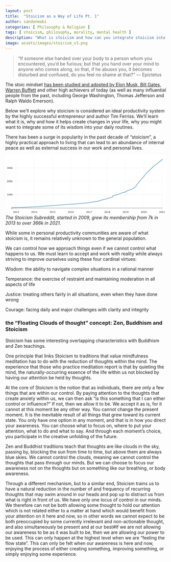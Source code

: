 ```yaml
---
layout: post
title:  "Stoicism as a Way of Life Pt. 1"
author: sandonmaki
categories: [ Philosophy & Religion ]
tags: [ stoicism, philosophy, morality, mental health ]
description: "What is stoicism and how can you integrate stoicism into your daily life?"
image: assets/images/stoicism_v3.png
---
```


> “If someone else handed over your body to a person whom you encountered, you’d be furious; but that you hand over your mind to anyone who comes along, so that, if he abuses you, it becomes disturbed and confused, do you feel no shame at that?” — Epictetus

The stoic mindset <a href="https://www.inc.com/peter-economy/bezos-musk-gates-and-buffett-use-this-ancient-phil.html" target="_blank">has been studied and adopted by Elon Musk, Bill Gates, Warren Buffett</a> and other high achievers of today (as well as many influential people from the past, including George Washington, Thomas Jefferson and Ralph Waldo Emerson).

Below we’ll explore why stoicism is considered an ideal productivity system by the highly successful entrepreneur and author Tim Ferriss. We’ll learn what it is, why and how it helps create changes in your life, why you might want to integrate some of its wisdom into your daily routines.

There has been a surge in popularity in the past decade of “stoicism”, a highly practical approach to living that can lead to an abundance of internal peace as well as external success in our work and personal lives. 


![image info](../assets/images/stoicism_subreddit_membership.png)
*The Stoicism Subreddit, started in 2009, grew its membership from 7k in 2013 to over 366k in 2021.*

 

While some in personal productivity communities are aware of what stoicism is, it remains relatively unknown to the general population. 

 

We can control how we approach things even if we cannot control what happens to us. We must learn to accept and work with reality while always striving to improve ourselves using these four cardinal virtues:

Wisdom: the ability to navigate complex situations in a rational manner

Temperance: the exercise of restraint and maintaining moderation in all aspects of life

Justice: treating others fairly in all situations, even when they have done wrong

Courage: facing daily and major challenges with clarity and integrity

 

### the “Floating Clouds of thought” concept: Zen, Buddhism and Stoicism
Stoicism has some interesting overlapping characteristics with Buddhism and Zen teachings.

One principle that links Stoicism to traditions that value mindfulness meditation has to do with the reduction of thoughts within the mind. The experience that those who practice meditation report is that by quieting the mind, the naturally-occurring essence of the life within us not blocked by having our attention be held by thoughts.

At the core of Stoicism is the notion that as individuals, there are only a few things that are within our control. By paying attention to the thoughts that create anxiety within us, we can then ask “is this something that I can either control or influence?” If not, then we allow it to be. We accept it as is, for it cannot at this moment be any other way. You cannot change the present moment. It is the inevitable result of all things that grew toward its current state. You only have one option in any moment, and that is in how you direct your awareness. You can choose what to focus on, where to put your attention, what to do and what to say. And through each moment’s choice, you participate in the creative unfolding of the future.

Zen and Buddhist traditions teach that thoughts are like clouds in the sky, passing by, blocking the sun from time to time, but above them are always blue skies. We cannot control the clouds, meaning we cannot control the thoughts that pass through our minds. But we can choose to focus our awareness not on the thoughts but on something like our breathing, or body awareness.

Through a different mechanism, but to a similar end, Stoicism trains us to have a natural reduction in the number of and frequency of recurring thoughts that may swim around in our heads and pop up to distract us from what is right in front of us. We have only one locus of control in our minds. We therefore can not be both allowing some thought to hold our attention which is not related either to a matter at hand which would benefit from your attention on it here and now, so in other words we cannot expect to be both preoccupied by some currently irrelevant and non-actionable thought, and also simultaneously be present and at our best#If we are not allowing our awareness to be as it was built to be, then we are allowing our power to be used. This can only happen at the highest level when we are “feeling the flow state”. This can only be felt when our awareness is here and now, enjoying the process of either creating something, improving something, or simply enjoying some experience.